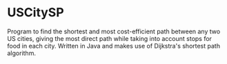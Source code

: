 # USCitySP
Program to find the shortest and most cost-efficient path between any two US cities, giving the most direct path while taking into account stops for food in each city. Written in Java and makes use of Dijkstra's shortest path algorithm.

